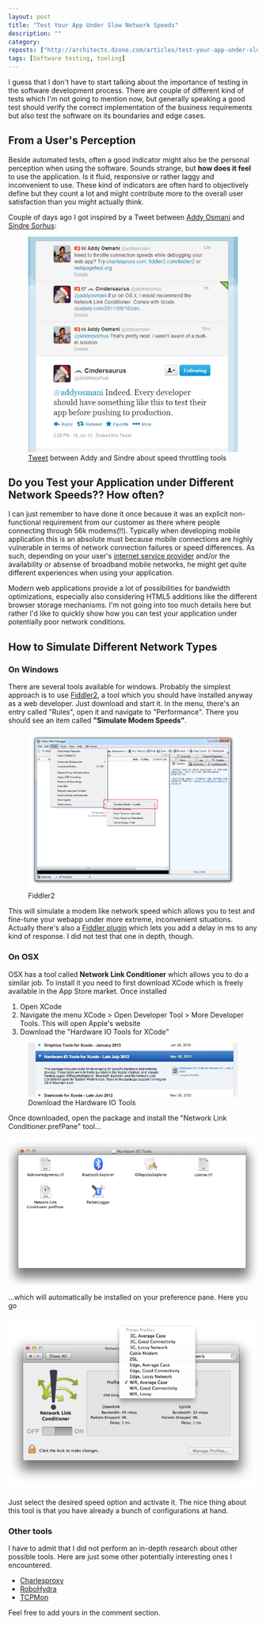```yaml
---
layout: post
title: "Test Your App Under Slow Network Speeds"
description: ""
category:
reposts: ["http://architects.dzone.com/articles/test-your-app-under-slow"]
tags: [Software testing, tooling]
---
```


I guess that I don't have to start talking about the importance of testing in the software development process. There are couple of different kind of tests which I'm not going to mention now, but generally speaking a good test should verify the correct implementation of the business requirements but also test the software on its boundaries and edge cases.

## From a User's Perception
Beside automated tests, often a good indicator might also be the personal perception when using the software. Sounds strange, but **how does it feel** to use the application. Is it fluid, responsive or rather laggy and inconvenient to use. These kind of indicators are often hard to objectively define but they count a lot and might contribute more to the overall user satisfaction than you might actually think.

Couple of days ago I got inspired by a Tweet between [Addy Osmani](https://twitter.com/addyosmani) and [Sindre Sorhus](https://twitter.com/sindresorhus):

<figure>
    <img src="/blog/assets/imgs/addy_sindre_tweetnetspeed.png" />
    <figcaption><a href="https://twitter.com/sindresorhus/status/291537387975229440">Tweet</a> between Addy and Sindre about speed throttling tools</figcaption>
</figure>

## Do you Test your Application under Different Network Speeds?? How often?
I can just remember to have done it once because it was an explicit non-functional requirement from our customer as there where people connecting through 56k modems(!!). Typically when developing mobile application this is an absolute must because mobile connections are highly vulnerable in terms of network connection failures or speed differences. As such, depending on your user's [internet service provider](http://www.clearinternetservice.org/) and/or the availability or absense of broadband mobile networks, he might get quite different experiences when using your application.

Modern web applications provide a lot of possibilities for bandwidth optimizations, especially also considering HTML5 additions like the different browser storage mechanisms. I'm not going into too much details here but rather I'd like to quickly show how you can test your application under potentially poor network conditions.

## How to Simulate Different Network Types

### On Windows
There are several tools available for windows. Probably the simplest approach is to use [Fiddler2](http://www.fiddler2.com/fiddler2/), a tool which you should have installed anyway as a web developer. Just download and start it. In the menu, there's an entry called "Rules", open it and navigate to "Performance". There you should see an item called **"Simulate Modem Speeds"**.

<figure>
    <img src="/blog/assets/imgs/fiddler2modemspeed.png" />
    <figcaption>Fiddler2</figcaption>
</figure>

This will simulate a modem like network speed which allows you to test and fine-tune your webapp under more extreme, inconvenient situations.  
Actually there's also a [Fiddler plugin](http://fiddlerdelayext.codeplex.com/) which lets you add a delay in ms to any kind of response. I did not test that one in depth, though.

### On OSX
OSX has a tool called **Network Link Conditioner** which allows you to do a similar job. To install it you need to first download XCode which is freely available in the App Store market. Once installed

1. Open XCode
1. Navigate the menu XCode > Open Developer Tool > More Developer Tools. This will open Apple's website
1. Download the "Hardware IO Tools for XCode"

<figure>
  <img src="/blog/assets/imgs/hardwareIoTools.png"/>
  <figcaption>Download the Hardware IO Tools</figcaption>
</figure>

Once downloaded, open the package and install the "Network Link Conditioner.prefPane" tool...

![](/blog/assets/imgs/hardwaretools.png)

...which will automatically be installed on your preference pane. Here you go

![](/blog/assets/imgs/netlinkconditioner.png)

Just select the desired speed option and activate it. The nice thing about this tool is that you have already a bunch of configurations at hand.

### Other tools
I have to admit that I did not perform an in-depth research about other possible tools. Here are just some other potentially interesting ones I encountered.

- [Charlesproxy](http://www.charlesproxy.com/)
- [RoboHydra](http://dev.opera.com/articles/view/robohydra-a-new-testing-tool-for-client-server-interactions/)
- [TCPMon](http://ws.apache.org/commons/tcpmon/)

Feel free to add yours in the comment section.
